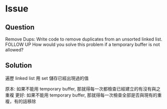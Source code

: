 # Issue

## Question

Remove Dups: Write code to remove duplicates from an unsorted linked list.
FOLLOW UP
How would you solve this problem if a temporary buffer is not allowed?

## Solution

遍歷 linked list
用 set 儲存已經出現過的值

原本: 如果不能用 temporary buffer, 那就得每一次都檢查已經建立的有沒有與之重複
更好: 如果不能用 temporary buffer, 那就得每一次檢查全部是否與現有的重複，有的話移除
